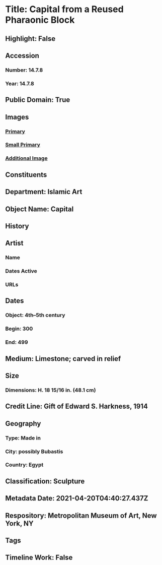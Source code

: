 # Title: Capital from a Reused Pharaonic Block
## Highlight: False
## Accession
### Number: 14.7.8
### Year: 14.7.8
## Public Domain: True
## Images
### [Primary](https://images.metmuseum.org/CRDImages/is/original/14.7.8.jpg)
### [Small Primary](https://images.metmuseum.org/CRDImages/is/web-large/14.7.8.jpg)
### [Additional Image](https://images.metmuseum.org/CRDImages/is/original/31773.jpg)
## Constituents
## Department: Islamic Art
## Object Name: Capital
## History
## Artist
### Name
### Dates Active
### URLs
## Dates
### Object: 4th–5th century
### Begin: 300
### End: 499
## Medium: Limestone; carved in relief
## Size
### Dimensions: H. 18 15/16 in. (48.1 cm)
## Credit Line: Gift of Edward S. Harkness, 1914
## Geography
### Type: Made in
### City: possibly Bubastis
### Country: Egypt
## Classification: Sculpture
## Metadata Date: 2021-04-20T04:40:27.437Z
## Respository: Metropolitan Museum of Art, New York, NY
## Tags
## Timeline Work: False